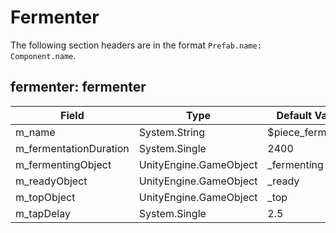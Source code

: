# Fermenter

The following section headers are in the format `Prefab.name: Component.name`.

## fermenter: fermenter

|Field|Type|Default Value|
|-----|----|-------------|
|m_name|System.String|$piece_fermenter|
|m_fermentationDuration|System.Single|2400|
|m_fermentingObject|UnityEngine.GameObject|_fermenting|
|m_readyObject|UnityEngine.GameObject|_ready|
|m_topObject|UnityEngine.GameObject|_top|
|m_tapDelay|System.Single|2.5|

